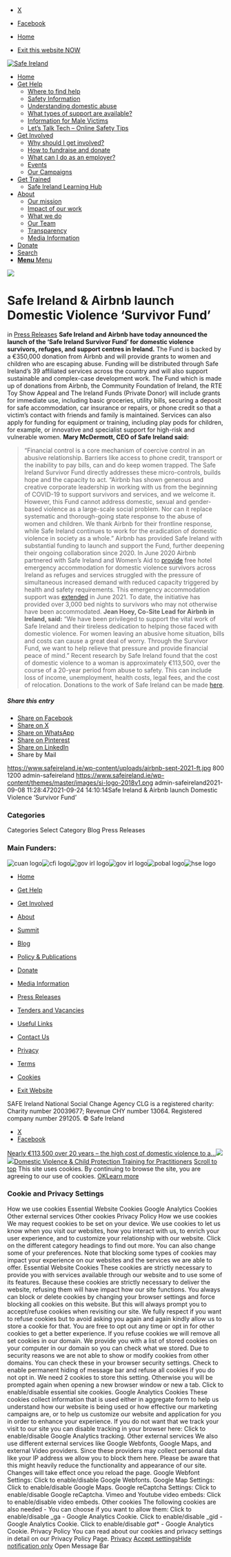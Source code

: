   * [X](https://twitter.com/SAFEIreland "X")
  * [Facebook](https://www.facebook.com/safe.ireland "Facebook")


  * [Home](https://www.safeireland.ie/)
  * [Exit this website NOW](https://www.google.ie/)


[![Safe Ireland](https://www.safeireland.ie/wp-content/themes/master/images/si-logo-2018v1.png)](https://www.safeireland.ie/)
  * [Home](https://www.safeireland.ie/)
  * [Get Help](https://www.safeireland.ie/get-help/)
    * [Where to find help](https://www.safeireland.ie/get-help/where-to-find-help/)
    * [Safety Information](https://www.safeireland.ie/get-help/safety-information/)
    * [Understanding domestic abuse](https://www.safeireland.ie/get-help/understanding-domestic-abuse/)
    * [What types of support are available?](https://www.safeireland.ie/get-help/what-types-of-support-are-available/)
    * [Information for Male Victims](https://www.safeireland.ie/get-help/information-for-male-victims/)
    * [Let’s Talk Tech – Online Safety Tips](https://www.safeireland.ie/lets-talk-tech-online-safety-tips/)
  * [Get Involved](https://www.safeireland.ie/get-involved/)
    * [Why should I get involved?](https://www.safeireland.ie/get-involved/why-should-i-get-involved/)
    * [How to fundraise and donate](https://www.safeireland.ie/get-involved/how-to-fundraise-and-donate/)
    * [What can I do as an employer?](https://www.safeireland.ie/get-involved/what-can-i-do-as-an-employer/)
    * [Events](https://www.safeireland.ie/get-involved/events/)
    * [Our Campaigns](https://www.safeireland.ie/get-involved/our-campaigns/)
  * [Get Trained](https://www.safeireland.ie/safe-ireland-airbnb-launch-domestic-violence-survivor-fund/)
    * [Safe Ireland Learning Hub](https://www.safeireland.ie/safe-ireland-learning-hub/)
  * [About](https://www.safeireland.ie/about/)
    * [Our mission](https://www.safeireland.ie/about/our-mission/)
    * [Impact of our work](https://www.safeireland.ie/about/impact-of-our-work/)
    * [What we do](https://www.safeireland.ie/about/what-we-do/)
    * [Our Team](https://www.safeireland.ie/about/our-team/)
    * [Transparency](https://www.safeireland.ie/about/transparency/)
    * [Media Information](https://www.safeireland.ie/about/media-information/)
  * [Donate](https://www.safeireland.ie/get-involved/how-to-fundraise-and-donate/)
  * [Search](https://www.safeireland.ie/safe-ireland-airbnb-launch-domestic-violence-survivor-fund/?s=)
  * [ **Menu** Menu ](https://www.safeireland.ie/safe-ireland-airbnb-launch-domestic-violence-survivor-fund/)


[![](https://www.safeireland.ie/wp-content/uploads/airbnb-sept-2021-ft-845x500.jpg)](https://www.safeireland.ie/wp-content/uploads/airbnb-sept-2021-ft-1030x687.jpg "airbnb-sept-2021-ft")
# Safe Ireland & Airbnb launch Domestic Violence ‘Survivor Fund’
in [Press Releases](https://www.safeireland.ie/category/press-releases/)
**Safe Ireland and Airbnb have today announced the launch of the ‘Safe Ireland Survivor Fund’ for domestic violence survivors, refuges, and support centres in Ireland.**
The Fund is backed by a €350,000 donation from Airbnb and will provide grants to women and children who are escaping abuse. Funding will be distributed through Safe Ireland’s 39 affiliated services across the country and will also support sustainable and complex-case development work.
The Fund which is made up of donations from Airbnb, the Community Foundation of Ireland, the RTE Toy Show Appeal and The Ireland Funds (Private Donor) will include grants for immediate use, including basic groceries, utility bills, securing a deposit for safe accommodation, car insurance or repairs, or phone credit so that a victim’s contact with friends and family is maintained. Services can also apply for funding for equipment or training, including play pods for children, for example, or innovative and specialist support for high-risk and vulnerable women.
**Mary McDermott, CEO of Safe Ireland said:**
> “Financial control is a core mechanism of coercive control in an abusive relationship. Barriers like access to phone credit, transport or the inability to pay bills, can and do keep women trapped. The Safe Ireland Survivor Fund directly addresses these micro-controls, builds hope and the capacity to act.
> “Airbnb has shown generous and creative corporate leadership in working with us from the beginning of COVID-19 to support survivors and services, and we welcome it. However, this Fund cannot address domestic, sexual and gender-based violence as a large-scale social problem. Nor can it replace systematic and thorough-going state response to the abuse of women and children. We thank Airbnb for their frontline response, while Safe Ireland continues to work for the eradication of domestic violence in society as a whole.”
Airbnb has provided Safe Ireland with substantial funding to launch and support the Fund, further deepening their ongoing collaboration since 2020. In June 2020 Airbnb partnered with Safe Ireland and Women’s Aid to [provide](https://news.airbnb.com/en-uk/airbnb-offers-free-accommodation-for-domestic-violence-survivors/) free hotel emergency accommodation for domestic violence survivors across Ireland as refuges and services struggled with the pressure of simultaneous increased demand with reduced capacity triggered by health and safety requirements. This emergency accommodation support was [extended](https://news.airbnb.com/en-uk/airbnb-ireland-extends-domestic-violence-accommodation-support/) in June 2021. To date, the initiative has provided over 3,000 bed nights to survivors who may not otherwise have been accommodated.
**Jean Hoey, Co-Site Lead for Airbnb in Ireland, said:**
> “We have been privileged to support the vital work of Safe Ireland and their tireless dedication to helping those faced with domestic violence. For women leaving an abusive home situation, bills and costs can cause a great deal of worry. Through the Survivor Fund, we want to help relieve that pressure and provide financial peace of mind.”
Recent research by Safe Ireland found that the cost of domestic violence to a woman is approximately €113,500, over the course of a 20-year period from abuse to safety. This can include loss of income, unemployment, health costs, legal fees, and the cost of relocation.
Donations to the work of Safe Ireland can be made [here](https://www.safeireland.ie/get-involved/how-to-fundraise-and-donate/).
##### Share this entry
  * [Share on Facebook](https://www.facebook.com/sharer.php?u=https://www.safeireland.ie/safe-ireland-airbnb-launch-domestic-violence-survivor-fund/&t=Safe%20Ireland%20%26%20Airbnb%20launch%20Domestic%20Violence%20%E2%80%98Survivor%20Fund%E2%80%99)
  * [Share on X](https://twitter.com/share?text=Safe%20Ireland%20%26%20Airbnb%20launch%20Domestic%20Violence%20%E2%80%98Survivor%20Fund%E2%80%99&url=https://www.safeireland.ie/?p=8511)
  * [Share on WhatsApp](https://api.whatsapp.com/send?text=https://www.safeireland.ie/safe-ireland-airbnb-launch-domestic-violence-survivor-fund/)
  * [Share on Pinterest](https://pinterest.com/pin/create/button/?url=https%3A%2F%2Fwww.safeireland.ie%2Fsafe-ireland-airbnb-launch-domestic-violence-survivor-fund%2F&description=Safe%20Ireland%20%26%20Airbnb%20launch%20Domestic%20Violence%20%E2%80%98Survivor%20Fund%E2%80%99&media=https%3A%2F%2Fwww.safeireland.ie%2Fwp-content%2Fuploads%2Fairbnb-sept-2021-ft-705x470.jpg)
  * [Share on LinkedIn](https://linkedin.com/shareArticle?mini=true&title=Safe%20Ireland%20%26%20Airbnb%20launch%20Domestic%20Violence%20%E2%80%98Survivor%20Fund%E2%80%99&url=https://www.safeireland.ie/safe-ireland-airbnb-launch-domestic-violence-survivor-fund/)
  * Share by Mail


https://www.safeireland.ie/wp-content/uploads/airbnb-sept-2021-ft.jpg 800 1200 admin-safeireland https://www.safeireland.ie/wp-content/themes/master/images/si-logo-2018v1.png admin-safeireland2021-09-08 11:28:472021-09-24 14:10:14Safe Ireland & Airbnb launch Domestic Violence ‘Survivor Fund’
### Categories
Categories Select Category Blog Press Releases
### Main Funders:
![cuan logo](https://www.safeireland.ie/wp-content/uploads/logo-cuan.png)![cfi logo](https://www.safeireland.ie/wp-content/uploads/logo-cfi.png)![gov irl logo](https://www.safeireland.ie/wp-content/uploads/logo-goi2.png)![gov irl logo](https://www.safeireland.ie/wp-content/uploads/logo-doj.png)![pobal logo](https://www.safeireland.ie/wp-content/uploads/logo-pobal.png)![hse logo](https://www.safeireland.ie/wp-content/uploads/logo-hse.png)
  * [Home](https://www.safeireland.ie/)
  * [Get Help](https://www.safeireland.ie/get-help/)
  * [Get Involved](https://www.safeireland.ie/get-involved/)
  * [About](https://www.safeireland.ie/about/)
  * [Summit](https://www.safeireland.ie/?page_id=3620)
  * [Blog](https://www.safeireland.ie/blog/)


  * [Policy & Publications](https://www.safeireland.ie/policy-publications/)
  * [Donate](https://www.safeireland.ie/get-involved/how-to-fundraise-and-donate/)
  * [Media Information](https://www.safeireland.ie/about/media-information/)
  * [Press Releases](https://www.safeireland.ie/about/media-information/press-releases/)
  * [Tenders and Vacancies](https://www.safeireland.ie/tenders-and-vacancies/)
  * [Useful Links](https://www.safeireland.ie/links/)


  * [Contact Us](https://www.safeireland.ie/contact-us/)
  * [Privacy](https://www.safeireland.ie/privacy/)
  * [Terms](https://www.safeireland.ie/terms/)
  * [Cookies](https://www.safeireland.ie/cookies/)
  * [Exit Website](https://www.google.ie)


SAFE Ireland National Social Change Agency CLG is a registered charity: Charity number 20039677; Revenue CHY number 13064. Registered company number 291205.
© Safe Ireland 
  * [X](https://twitter.com/SAFEIreland "X")
  * [Facebook](https://www.facebook.com/safe.ireland "Facebook")


[Nearly €113,500 over 20 years – the high cost of domestic violence to a...![](https://www.safeireland.ie/wp-content/uploads/cost-of-dv-report-featured-80x80.jpg)](https://www.safeireland.ie/nearly-e113500-over-20-years-the-high-cost-of-domestic-violence-to-a-woman/)[![](https://www.safeireland.ie/wp-content/uploads/training-course-people-v2-80x80.jpg)Domestic Violence & Child Protection Training for Practitioners](https://www.safeireland.ie/domestic-violence-child-protection-training-for-practitioners/)
[Scroll to top](https://www.safeireland.ie/safe-ireland-airbnb-launch-domestic-violence-survivor-fund/#top "Scroll to top")
This site uses cookies. By continuing to browse the site, you are agreeing to our use of cookies.
[OK](https://www.safeireland.ie/safe-ireland-airbnb-launch-domestic-violence-survivor-fund/)[Learn more](https://www.safeireland.ie/safe-ireland-airbnb-launch-domestic-violence-survivor-fund/)
### Cookie and Privacy Settings
How we use cookies
Essential Website Cookies
Google Analytics Cookies
Other external services
Other cookies
Privacy Policy
How we use cookies
We may request cookies to be set on your device. We use cookies to let us know when you visit our websites, how you interact with us, to enrich your user experience, and to customize your relationship with our website. 
Click on the different category headings to find out more. You can also change some of your preferences. Note that blocking some types of cookies may impact your experience on our websites and the services we are able to offer.
Essential Website Cookies
These cookies are strictly necessary to provide you with services available through our website and to use some of its features.
Because these cookies are strictly necessary to deliver the website, refusing them will have impact how our site functions. You always can block or delete cookies by changing your browser settings and force blocking all cookies on this website. But this will always prompt you to accept/refuse cookies when revisiting our site.
We fully respect if you want to refuse cookies but to avoid asking you again and again kindly allow us to store a cookie for that. You are free to opt out any time or opt in for other cookies to get a better experience. If you refuse cookies we will remove all set cookies in our domain.
We provide you with a list of stored cookies on your computer in our domain so you can check what we stored. Due to security reasons we are not able to show or modify cookies from other domains. You can check these in your browser security settings.
Check to enable permanent hiding of message bar and refuse all cookies if you do not opt in. We need 2 cookies to store this setting. Otherwise you will be prompted again when opening a new browser window or new a tab.
Click to enable/disable essential site cookies.
Google Analytics Cookies
These cookies collect information that is used either in aggregate form to help us understand how our website is being used or how effective our marketing campaigns are, or to help us customize our website and application for you in order to enhance your experience.
If you do not want that we track your visit to our site you can disable tracking in your browser here:
Click to enable/disable Google Analytics tracking.
Other external services
We also use different external services like Google Webfonts, Google Maps, and external Video providers. Since these providers may collect personal data like your IP address we allow you to block them here. Please be aware that this might heavily reduce the functionality and appearance of our site. Changes will take effect once you reload the page.
Google Webfont Settings:
Click to enable/disable Google Webfonts.
Google Map Settings:
Click to enable/disable Google Maps.
Google reCaptcha Settings:
Click to enable/disable Google reCaptcha.
Vimeo and Youtube video embeds:
Click to enable/disable video embeds.
Other cookies
The following cookies are also needed - You can choose if you want to allow them:
Click to enable/disable _ga - Google Analytics Cookie.
Click to enable/disable _gid - Google Analytics Cookie.
Click to enable/disable _gat_* - Google Analytics Cookie.
Privacy Policy
You can read about our cookies and privacy settings in detail on our Privacy Policy Page. 
[Privacy](https://www.safeireland.ie/privacy/)
[Accept settings](https://www.safeireland.ie/safe-ireland-airbnb-launch-domestic-violence-survivor-fund/ "Allow to use cookies, you always can modify used cookies and services")[Hide notification only](https://www.safeireland.ie/safe-ireland-airbnb-launch-domestic-violence-survivor-fund/ "Do not allow to use cookies or services - some functionality on our site might not work as expected.")
Open Message Bar
